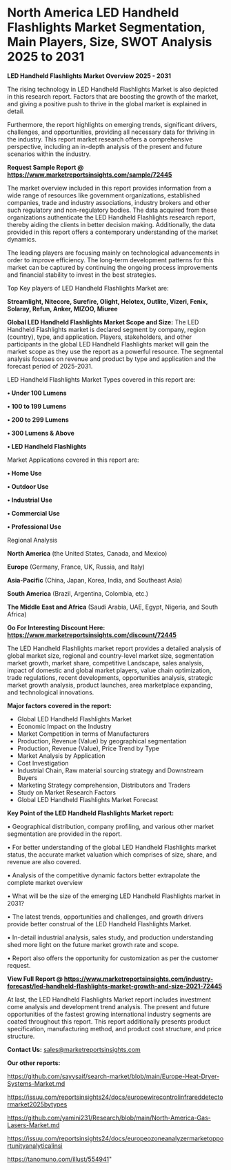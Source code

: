 # North America LED Handheld Flashlights Market Segmentation, Main Players, Size, SWOT Analysis 2025 to 2031

<Strong> LED Handheld Flashlights Market Overview 2025 - 2031</strong>

The rising technology in LED Handheld Flashlights Market is also depicted in this research report. Factors that are boosting the growth of the market, and giving a positive push to thrive in the global market is explained in detail.

Furthermore, the report highlights on emerging trends, significant drivers, challenges, and opportunities, providing all necessary data for thriving in the industry. This report market research offers a comprehensive perspective, including an in-depth analysis of the present and future scenarios within the industry.

<strong>Request Sample Report @ <a href=https://www.marketreportsinsights.com/sample/72445>https://www.marketreportsinsights.com/sample/72445</a></strong>

The market overview included in this report provides information from a wide range of resources like government organizations, established companies, trade and industry associations, industry brokers and other such regulatory and non-regulatory bodies. The data acquired from these organizations authenticate the LED Handheld Flashlights research report, thereby aiding the clients in better decision making. Additionally, the data provided in this report offers a contemporary understanding of the market dynamics.

The leading players are focusing mainly on technological advancements in order to improve efficiency. The long-term development patterns for this market can be captured by continuing the ongoing process improvements and financial stability to invest in the best strategies.

Top Key players of LED Handheld Flashlights Market are:

<strong>Streamlight, Nitecore, Surefire, Olight, Helotex, Outlite, Vizeri, Fenix, Solaray, Refun, Anker, MIZOO, Miuree</strong>

<strong><b>Global LED Handheld Flashlights Market Scope and Size:</b></strong>
The LED Handheld Flashlights market is declared segment by company, region (country), type, and application. Players, stakeholders, and other participants in the global LED Handheld Flashlights market will gain the market scope as they use the report as a powerful resource. The segmental analysis focuses on revenue and product by type and application and the forecast period of 2025-2031.

LED Handheld Flashlights Market Types covered in this report are:

<strong>• Under 100 Lumens

• 100 to 199 Lumens

• 200 to 299 Lumens

• 300 Lumens & Above

• LED Handheld Flashlights</strong>

Market Applications covered in this report are:

<strong>• Home Use

• Outdoor Use

• Industrial Use

• Commercial Use

• Professional Use</strong> 

Regional Analysis

<strong>North America</strong> (the United States, Canada, and Mexico)

<strong>Europe</strong> (Germany, France, UK, Russia, and Italy)

<strong>Asia-Pacific</strong> (China, Japan, Korea, India, and Southeast Asia)

<strong>South America</strong> (Brazil, Argentina, Colombia, etc.)

<strong>The Middle East and Africa</strong> (Saudi Arabia, UAE, Egypt, Nigeria, and South Africa)

<strong>Go For Interesting Discount Here: <a href=https://www.marketreportsinsights.com/discount/72445>https://www.marketreportsinsights.com/discount/72445</a></strong>

The LED Handheld Flashlights market report provides a detailed analysis of global market size, regional and country-level market size, segmentation market growth, market share, competitive Landscape, sales analysis, impact of domestic and global market players, value chain optimization, trade regulations, recent developments, opportunities analysis, strategic market growth analysis, product launches, area marketplace expanding, and technological innovations.

<strong><b>Major factors covered in the report:</b></strong>
<ul>
  <li>Global LED Handheld Flashlights Market </li>
  <li>Economic Impact on the Industry</li>
  <li>Market Competition in terms of Manufacturers</li>
  <li>Production, Revenue (Value) by geographical segmentation</li>
  <li>Production, Revenue (Value), Price Trend by Type</li>
  <li>Market Analysis by Application</li>
  <li>Cost Investigation</li>
  <li>Industrial Chain, Raw material sourcing strategy and Downstream Buyers</li>
  <li>Marketing Strategy comprehension, Distributors and Traders</li>
  <li>Study on Market Research Factors</li>
  <li>Global LED Handheld Flashlights Market Forecast</li>
</ul>

<strong><b>Key Point of the LED Handheld Flashlights Market report:</b></strong>

• Geographical distribution, company profiling, and various other market segmentation are provided in the report.

• For better understanding of the global LED Handheld Flashlights market status, the accurate market valuation which comprises of size, share, and revenue are also covered.

• Analysis of the competitive dynamic factors better extrapolate the complete market overview

• What will be the size of the emerging LED Handheld Flashlights market in 2031?

• The latest trends, opportunities and challenges, and growth drivers provide better construal of the LED Handheld Flashlights Market.

• In-detail industrial analysis, sales study, and production understanding shed more light on the future market growth rate and scope.

• Report also offers the opportunity for customization as per the customer request.

<strong><b>View Full Report @ <a href=https://www.marketreportsinsights.com/industry-forecast/led-handheld-flashlights-market-growth-and-size-2021-72445>https://www.marketreportsinsights.com/industry-forecast/led-handheld-flashlights-market-growth-and-size-2021-72445</a></b></strong>


At last, the LED Handheld Flashlights Market report includes investment come analysis and development trend analysis. The present and future opportunities of the fastest growing international industry segments are coated throughout this report. This report additionally presents product specification, manufacturing method, and product cost structure, and price structure.

<strong>Contact Us:</strong>
sales@marketreportsinsights.com

<strong>Our other reports:</strong>

<a href=https://github.com/sayysaif/search-market/blob/main/Europe-Heat-Dryer-Systems-Market.md>https://github.com/sayysaif/search-market/blob/main/Europe-Heat-Dryer-Systems-Market.md</a>

<a href=https://issuu.com/reportsinsights24/docs/europewirecontrolinfrareddetectormarket2025bytypes>https://issuu.com/reportsinsights24/docs/europewirecontrolinfrareddetectormarket2025bytypes</a>

<a href=https://github.com/yamini231/Research/blob/main/North-America-Gas-Lasers-Market.md>https://github.com/yamini231/Research/blob/main/North-America-Gas-Lasers-Market.md</a>

<a href=https://issuu.com/reportsinsights24/docs/europeozoneanalyzermarketopportunityanalyticalinsi>https://issuu.com/reportsinsights24/docs/europeozoneanalyzermarketopportunityanalyticalinsi</a>

<a href=https://tanomuno.com/illust/554941>https://tanomuno.com/illust/554941</a>"
